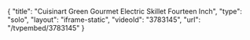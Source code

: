 {
    "title": "Cuisinart Green Gourmet Electric Skillet Fourteen Inch",
    "type": "solo",
    "layout": "iframe-static",
    "videoId": "3783145",
    "url": "\/tvpembed\/3783145"
}